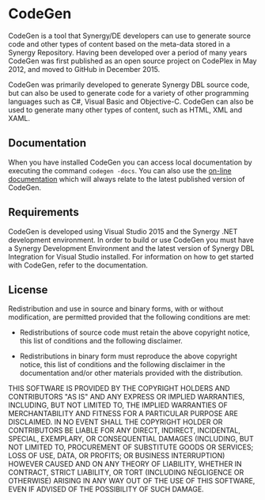 # CodeGen
CodeGen is a tool that Synergy/DE developers can use to generate source code and other types of content based on the meta-data stored in a Synergy Repository. Having been developed over a period of many years CodeGen was first published as an open source project on CodePlex in May 2012, and moved to GitHub in December 2015.

CodeGen was primarily developed to generate Synergy DBL source code, but can also be used to generate code for a variety of other programming languages such as C#, Visual Basic and Objective-C. CodeGen can also be used to generate many other types of content, such as HTML, XML and XAML.

## Documentation
When you have installed CodeGen you can access local documentation by executing the command `codegen -docs`. You can also use the [on-line documentation](https://synergex.github.io/CodeGen/) which will always relate to the latest published version of CodeGen.

## Requirements
CodeGen is developed using Visual Studio 2015 and the Synergy .NET development environment. In order to build or use CodeGen you must have a Synergy Development Environment and the latest version of Synergy DBL Integration for Visual Studio installed. For information on how to get started with CodeGen, refer to the documentation.

## License

Redistribution and use in source and binary forms, with or without
modification, are permitted provided that the following conditions are met:

* Redistributions of source code must retain the above copyright notice,
  this list of conditions and the following disclaimer.

* Redistributions in binary form must reproduce the above copyright notice,
  this list of conditions and the following disclaimer in the documentation
  and/or other materials provided with the distribution.

THIS SOFTWARE IS PROVIDED BY THE COPYRIGHT HOLDERS AND CONTRIBUTORS "AS IS"
AND ANY EXPRESS OR IMPLIED WARRANTIES, INCLUDING, BUT NOT LIMITED TO, THE
IMPLIED WARRANTIES OF MERCHANTABILITY AND FITNESS FOR A PARTICULAR PURPOSE
ARE DISCLAIMED. IN NO EVENT SHALL THE COPYRIGHT HOLDER OR CONTRIBUTORS BE
LIABLE FOR ANY DIRECT, INDIRECT, INCIDENTAL, SPECIAL, EXEMPLARY, OR
CONSEQUENTIAL DAMAGES (INCLUDING, BUT NOT LIMITED TO, PROCUREMENT OF
SUBSTITUTE GOODS OR SERVICES; LOSS OF USE, DATA, OR PROFITS; OR BUSINESS
INTERRUPTION) HOWEVER CAUSED AND ON ANY THEORY OF LIABILITY, WHETHER IN
CONTRACT, STRICT LIABILITY, OR TORT (INCLUDING NEGLIGENCE OR OTHERWISE)
ARISING IN ANY WAY OUT OF THE USE OF THIS SOFTWARE, EVEN IF ADVISED OF THE
POSSIBILITY OF SUCH DAMAGE.


